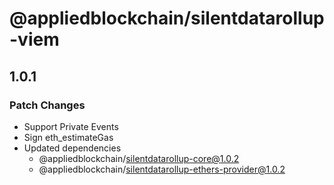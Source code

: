 # @appliedblockchain/silentdatarollup-viem

## 1.0.1

### Patch Changes

- Support Private Events
- Sign eth_estimateGas
- Updated dependencies
  - @appliedblockchain/silentdatarollup-core@1.0.2
  - @appliedblockchain/silentdatarollup-ethers-provider@1.0.2
